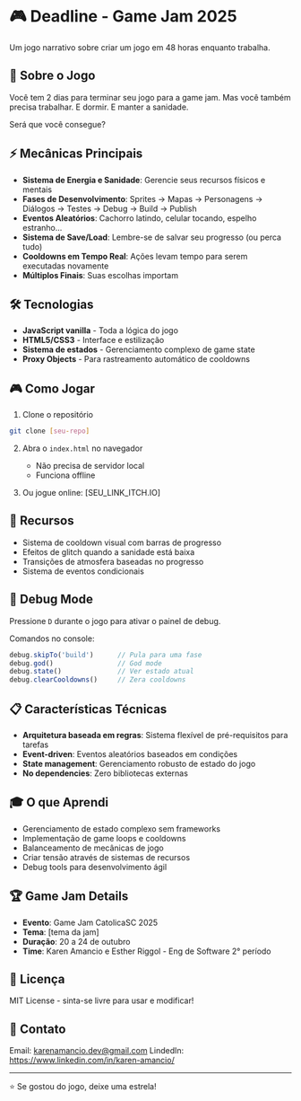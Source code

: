 # 🎮 Deadline - Game Jam 2025

Um jogo narrativo sobre criar um jogo em 48 horas enquanto trabalha.

## 🎯 Sobre o Jogo

Você tem 2 dias para terminar seu jogo para a game jam. 
Mas você também precisa trabalhar. 
E dormir. 
E manter a sanidade.

Será que você consegue?

## ⚡ Mecânicas Principais

- **Sistema de Energia e Sanidade**: Gerencie seus recursos físicos e mentais
- **Fases de Desenvolvimento**: Sprites → Mapas → Personagens → Diálogos → Testes → Debug → Build → Publish
- **Eventos Aleatórios**: Cachorro latindo, celular tocando, espelho estranho...
- **Sistema de Save/Load**: Lembre-se de salvar seu progresso (ou perca tudo)
- **Cooldowns em Tempo Real**: Ações levam tempo para serem executadas novamente
- **Múltiplos Finais**: Suas escolhas importam

## 🛠️ Tecnologias

- **JavaScript vanilla** - Toda a lógica do jogo
- **HTML5/CSS3** - Interface e estilização
- **Sistema de estados** - Gerenciamento complexo de game state
- **Proxy Objects** - Para rastreamento automático de cooldowns

## 🎮 Como Jogar

1. Clone o repositório
```bash
git clone [seu-repo]
```

2. Abra o `index.html` no navegador
   - Não precisa de servidor local
   - Funciona offline

3. Ou jogue online: [SEU_LINK_ITCH.IO]

## 🎨 Recursos

- Sistema de cooldown visual com barras de progresso
- Efeitos de glitch quando a sanidade está baixa
- Transições de atmosfera baseadas no progresso
- Sistema de eventos condicionais

## 🐛 Debug Mode

Pressione `D` durante o jogo para ativar o painel de debug.

Comandos no console:
```javascript
debug.skipTo('build')      // Pula para uma fase
debug.god()                // God mode
debug.state()              // Ver estado atual
debug.clearCooldowns()     // Zera cooldowns
```

## 📋 Características Técnicas

- **Arquitetura baseada em regras**: Sistema flexível de pré-requisitos para tarefas
- **Event-driven**: Eventos aleatórios baseados em condições
- **State management**: Gerenciamento robusto de estado do jogo
- **No dependencies**: Zero bibliotecas externas

## 🎓 O que Aprendi

- Gerenciamento de estado complexo sem frameworks
- Implementação de game loops e cooldowns
- Balanceamento de mecânicas de jogo
- Criar tensão através de sistemas de recursos
- Debug tools para desenvolvimento ágil

## 🏆 Game Jam Details

- **Evento**: Game Jam CatolicaSC 2025
- **Tema**: [tema da jam]
- **Duração**: 20 a 24 de outubro
- **Time**: Karen Amancio e Esther Riggol - Eng de Software 2° período

## 📝 Licença

MIT License - sinta-se livre para usar e modificar!

## 🤝 Contato

Email:  karenamancio.dev@gmail.com 
LindedIn: https://www.linkedin.com/in/karen-amancio/

---

⭐ Se gostou do jogo, deixe uma estrela!
